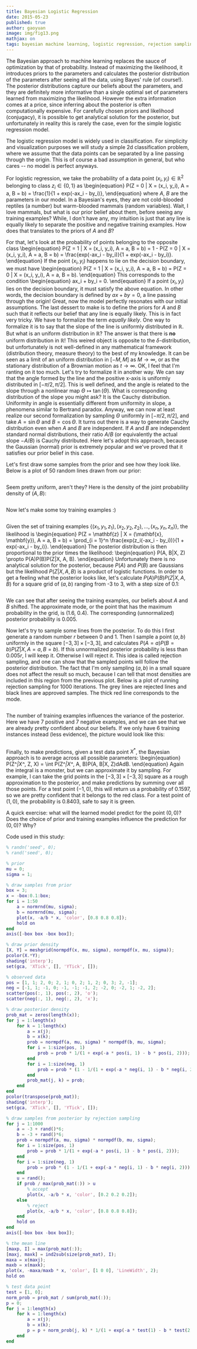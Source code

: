 ```yaml
---
title: Bayesian Logistic Regression
date: 2015-05-23
published: true
author: gaoyuan
image: img/fig13.png
mathjax: on
tags: bayesian machine learning, logistic regression, rejection sampling 
---
```

The Bayesian approach to machine learning replaces the sauce of optimization by that of probability. Instead of maximizing the likelihood, it introduces priors to the parameters and calculates the posterior distribution of the parameters after seeing all the data, using Bayes' rule (of course!). The posterior distributions capture our beliefs about the parameters, and they are definitely more informative than a single optimal set of parameters learned from maximizing the likelihood. However the extra information comes at a price, since inferring about the posterior is often computationally expensive. For carefully chosen priors and likelihood (conjugacy), it is possible to get analytical solution for the posterior, but unfortunately in reality this is rarely the case, even for the simple logistic regression model.

The logistic regression model is widely used in classification. For simplicity and visualization purposes we will study a simple 2d classification problem, where we assume that the data points can be separated by a line passing through the origin. This is of course a bad assumption in general, but who cares -- no model is perfect anyways.

For logistic regression, we take the probability of a data point $(x_i, y_i) \in \mathbb{R}^2$ belonging to class $z_i \in \{0, 1\}$ as
\begin{equation}
P(Z = 0 | X = (x_i, y_i), A = a, B = b) = \frac{1}{1 + exp(-ax_i - by_i)},
\end{equation}
where $A$, $B$ are the parameters in our model. In a Bayesian's eyes, they are not cold-blooded reptiles (a number) but warm-blooded mammals (random variables). Wait, I love mammals, but what is our prior belief about them, before seeing any training examples? While, I don't have any, my intuition is just that any line is equally likely to separate the positive and negative training examples. How does that translates to the priors of $A$ and $B$?

For that, let's look at the probability of points belonging to the opposite class
\begin{equation}
P(Z = 1 | X = (x_i, y_i), A = a, B = b) = 1 - P(Z = 0 | X = (x_i, y_i), A = a, B = b) = \frac{exp(-ax_i - by_i)}{1 + exp(-ax_i - by_i)}.
\end{equation}
If the point $(x_i, y_i)$ happens to lie on the decision boundary, we must have
\begin{equation}
P(Z = 1 | X = (x_i, y_i), A = a, B = b) = P(Z = 0 | X = (x_i, y_i), A = a, B = b).
\end{equation}
This corresponds to the condition
\begin{equation}
ax_i + by_i = 0.
\end{equation}
If a point $(x_i, y_i)$ lies on the decision boundary, it must satisfy the above equation. In other words, the decision boundary is defined by $ax + by = 0$, a line passing through the origin! Great, now the model perfectly resonates with our initial assumptions. The last dessert to make is to define the priors for $A$ and $B$ such that it reflects our belief that any line is equally likely. This is in fact very tricky. We have to formalize the term *equally likely*. One way to formalize it is to say that the slope of the line is uniformly distributed in $\mathbb{R}$. But what is an uniform distribution in $\mathbb{R}$? The answer is that there is **no** uniform distribution in $\mathbb{R}$! This weired object is opposite to the $\delta$-distribution, but unfortunately is not well-defined in any mathematical framework (distribution theory, measure theory) to the best of my knowledge. It can be seen as a limit of an uniform distribution in $[-M, M]$ as $M \rightarrow \infty$, or as the stationary distribution of a Brownian motion as $t \rightarrow \infty$. OK, I feel that I'm ranting on it too much. Let's try to formalize it in another way. We can say that the angle formed by the line and the positive x-axis is uniformly distributed in $[-\pi/2, \pi/2]$. This is well defined, and the angle is related to the slope through a nonlinear map $\Theta \mapsto \tan(\Theta)$. What is corresponding distribution of the slope you might ask? It is the Cauchy distribution. Uniformity in angle is essentially different from uniformity in slope, a phenomena similar to Bertrand paradox. Anyway, we can now at least realize our second formalization by sampling $\Theta$ uniformly in $[-\pi/2, \pi/2]$, and take $A = \sin\Theta$ and $B = \cos\Theta$. It turns out there is a way to generate Cauchy distribution even when $A$ and $B$ are independent. If $A$ and $B$ are independent standard normal distributions, their ratio $A/B$ (or equivalently the actual slope $-A/B$) is Cauchy distributed. Here let's adopt this approach, because the Gaussian (normal) prior is extremely popular and we've proved that it satisfies our prior belief in this case.

Let's first draw some samples from the prior and see how they look like. Below is a plot of 50 random lines drawn from our prior:

<div class="bigcenterimgcontainer">
<img src="img/fig8.png" alt="" style="">
</div>

Seem pretty uniform, aren't they? Here is the density of the joint probability density of $(A, B)$:

<div class="bigcenterimgcontainer">
<img src="img/fig9.png" alt="" style="">
</div>

Now let's make some toy training examples :)

<div class="bigcenterimgcontainer">
<img src="img/fig10.png" alt="" style="">
</div>

Given the set of training examples $\{(x_1, y_1, z_1), (x_2, y_2, z_2), \ldots, (x_n, y_n, z_n)\}$, the likelihood is
\begin{equation}
P(Z = \mathbf{z} | X = (\mathbf{x}, \mathbf{y}), A = a, B = b) = \prod_{i = 1}^n \frac{exp(z_i(-ax_i - by_i))}{1 + exp(-ax_i - by_i)}.
\end{equation}
The posterior distribution is then proportional to the prior times the likelihood:
\begin{equation}
P(A, B|X, Z) \propto P(A)P(B)P(Z|X, A, B).
\end{equation}
Unfortunately there is no analytical solution for the posterior, because $P(A)$ and $P(B)$ are Gaussians but the likelihood $P(Z|X, A, B)$ is a product of logistic functions. In order to get a feeling what the posterior looks like, let's calculate $P(A)P(B)P(Z|X, A, B)$ for a square grid of $(a, b)$ ranging from -3 to 3, with a step size of 0.1:

<div class="bigcenterimgcontainer">
<img src="img/fig11.png" alt="" style="">
</div>

We can see that after seeing the training examples, our beliefs about $A$ and $B$ shifted. The approximate mode, or the point that has the maximum probability in the grid, is (1.6, 0.4). The corresponding (unnormalized) posterior probability is 0.005.

Now let's try to sample some lines from the posterior. To do this I first generate a random number $r$ between $0$ and $1$. Then I sample a point $(a, b)$ uniformly in the square $[-3, 3] \times [-3, 3]$, and calculates $P(A=a)P(B=b)P(Z|X, A=a, B=b)$. If this unnormalized posterior probability is less than $0.005r$, I will keep it. Otherwise I will reject it. This idea is called rejection sampling, and one can show that the sampled points will follow the posterior distribution. The fact that I'm only sampling $(a, b)$ in a small square does not affect the result so much, because I can tell that most densities are included in this region from the previous plot. Below is a plot of running rejection sampling for 1000 iterations. The grey lines are rejected lines and black lines are approved samples. The thick red line corresponds to the mode.

<div class="bigcenterimgcontainer">
<img src="img/fig12.png" alt="" style="">
</div>

The number of training examples influences the variance of the posterior. Here we have 7 positive and 7 negative examples, and we can see that we are already pretty confident about our beliefs. If we only have 6 training instances instead (less evidence), the picture would look like this:

<div class="bigcenterimgcontainer">
<img src="img/fig13.png" alt="" style="">
</div>

Finally, to make predictions, given a test data point $X^*$, the Bayesian approach is to average across all possible parameters:
\begin{equation}
P(Z^*|X^*, Z, X) = \int P(Z^*|X^*, A, B)P(A, B|X, Z)dAdB.
\end{equation}
Again the integral is a monster, but we can approximate it by sampling. For example, I can take the grid points in the $[-3, 3] \times [-3, 3]$ square as a rough approximation to the posterior, and make predictions by summing over all those points. For a test point $(-1, 0)$, this will return us a probability of 0.1597, so we are pretty confident that it belongs to the red class. For a test point of $(1, 0)$, the probability is 0.8403, safe to say it is green.

A quick exercise: what will the learned model predict for the point $(0, 0)$? Does the choice of prior and training examples influence the prediction for $(0, 0)$? Why?

Code used in this study:

```matlab
% randn('seed', 0);
% rand('seed', 0);

% prior
mu = 0;
sigma = 1;

% draw samples from prior
box = 3;
x = -box:0.1:box;
for i = 1:50
    a = normrnd(mu, sigma);
    b = normrnd(mu, sigma);
    plot(x, -a/b * x, 'color', [0.8 0.8 0.8]);
    hold on
end
axis([-box box -box box]);

% draw prior density
[X, Y] = meshgrid(normpdf(x, mu, sigma), normpdf(x, mu, sigma));
pcolor(X.*Y);
shading('interp');
set(gca, 'XTick', [], 'YTick', []);

% observed data
pos = [1, 1; 2, 0; 2, 1; 0, 2; 1, 2; 0, 3; 2, -1];
neg = [-1, 1; -1, 0; -1, -1; -1, 2; -2, 0; -2, 1; -2, 2];
scatter(pos(:, 1), pos(:, 2), 'o');
scatter(neg(:, 1), neg(:, 2), 'x');

% draw posterior density
prob_mat = zeros(length(x));
for j = 1:length(x)
    for k = 1:length(x)
        a = x(j);
        b = x(k);
        prob = normpdf(a, mu, sigma) * normpdf(b, mu, sigma);
        for i = 1:size(pos, 1)
            prob = prob * 1/(1 + exp(-a * pos(i, 1) - b * pos(i, 2)));
        end
        for i = 1:size(neg, 1)
            prob = prob * (1 - 1/(1 + exp(-a * neg(i, 1) - b * neg(i, 2))));
        end
        prob_mat(j, k) = prob;
    end
end
pcolor(transpose(prob_mat));
shading('interp');
set(gca, 'XTick', [], 'YTick', []);

% draw samples from posterior by rejection sampling
for j = 1:1000
    a = -3 + rand()*6;
    b = -3 + rand()*6;
    prob = normpdf(a, mu, sigma) * normpdf(b, mu, sigma);
    for i = 1:size(pos, 1)
        prob = prob * 1/(1 + exp(-a * pos(i, 1) - b * pos(i, 2)));
    end
    for i = 1:size(neg, 1)
        prob = prob * (1 - 1/(1 + exp(-a * neg(i, 1) - b * neg(i, 2))));
    end
    u = rand();
    if prob / max(prob_mat(:)) > u
        % accept
        plot(x, -a/b * x, 'color', [0.2 0.2 0.2]);
    else
        % reject
        plot(x, -a/b * x, 'color', [0.8 0.8 0.8]);
    end
    hold on
end
axis([-box box -box box]);

% the mean line
[maxp, I] = max(prob_mat(:));
[maxj, maxk] = ind2sub(size(prob_mat), I);
maxa = x(maxj);
maxb = x(maxk);
plot(x, -maxa/maxb * x, 'color', [1 0 0], 'LineWidth', 2);
hold on

% test data point
test = [1, 0];
norm_prob = prob_mat / sum(prob_mat(:));
p = 0;
for j = 1:length(x)
    for k = 1:length(x)
        a = x(j);
        b = x(k);
        p = p + norm_prob(j, k) * 1/(1 + exp(-a * test(1) - b * test(2)));
    end
end
```
